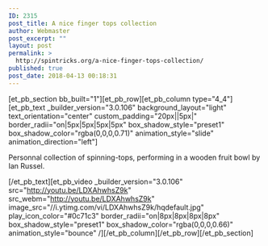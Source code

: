 ```yaml
---
ID: 2315
post_title: A nice finger tops collection
author: Webmaster
post_excerpt: ""
layout: post
permalink: >
  http://spintricks.org/a-nice-finger-tops-collection/
published: true
post_date: 2018-04-13 00:18:31
---
```

[et_pb_section bb_built="1"][et_pb_row][et_pb_column type="4_4"][et_pb_text _builder_version="3.0.106" background_layout="light" text_orientation="center" custom_padding="20px||5px|" border_radii="on|5px|5px|5px|5px" box_shadow_style="preset1" box_shadow_color="rgba(0,0,0,0.71)" animation_style="slide" animation_direction="left"]

Personnal collection of spinning-tops, performing in a wooden fruit bowl by Ian Russel.

[/et_pb_text][et_pb_video _builder_version="3.0.106" src="http://youtu.be/LDXAhwhsZ9k" src_webm="http://youtu.be/LDXAhwhsZ9k" image_src="//i.ytimg.com/vi/LDXAhwhsZ9k/hqdefault.jpg" play_icon_color="#0c71c3" border_radii="on|8px|8px|8px|8px" box_shadow_style="preset1" box_shadow_color="rgba(0,0,0,0.66)" animation_style="bounce" /][/et_pb_column][/et_pb_row][/et_pb_section]